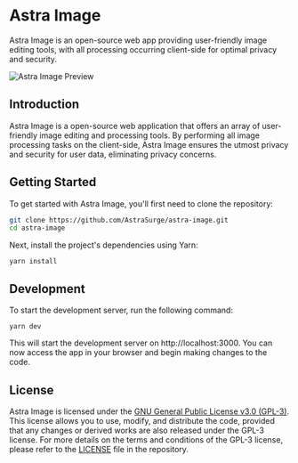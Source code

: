 # Astra Image
Astra Image is an open-source web app providing user-friendly image editing tools, with all processing occurring client-side for optimal privacy and security.

![Astra Image Preview](https://rorsch-1256426089.file.myqcloud.com/public/202304110858493.webp)
## Introduction
Astra Image is a open-source web application that offers an array of user-friendly image editing and processing tools. By performing all image processing tasks on the client-side, Astra Image ensures the utmost privacy and security for user data, eliminating privacy concerns.

## Getting Started
To get started with Astra Image, you'll first need to clone the repository:
```sh
git clone https://github.com/AstraSurge/astra-image.git
cd astra-image
```
Next, install the project's dependencies using Yarn:
```
yarn install
```
## Development
To start the development server, run the following command:
```
yarn dev
```
This will start the development server on http://localhost:3000. You can now access the app in your browser and begin making changes to the code.

## License
Astra Image is licensed under the [GNU General Public License v3.0 (GPL-3)](LICENSE). This license allows you to use, modify, and distribute the code, provided that any changes or derived works are also released under the GPL-3 license. For more details on the terms and conditions of the GPL-3 license, please refer to the [LICENSE](./LICENSE) file in the repository.